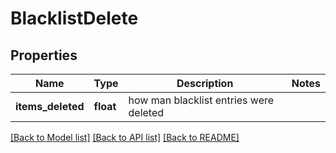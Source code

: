 # BlacklistDelete

## Properties
Name | Type | Description | Notes
------------ | ------------- | ------------- | -------------
**items_deleted** | **float** | how man blacklist entries were deleted | 

[[Back to Model list]](../README.md#documentation-for-models) [[Back to API list]](../README.md#documentation-for-api-endpoints) [[Back to README]](../README.md)


